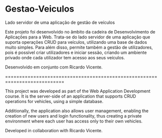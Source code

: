 # Gestao-Veiculos
Lado servidor de uma aplicação de gestão de veículos


Este projeto foi desenvolvido no âmbito da cadeira de Desenvolvimento de Aplicações para a Web. Trata-se do lado servidor de uma aplicação que suporta operações CRUD para veículos, utilizando uma base de dados muito simples.
Para além disso, permite também a gestão de utilizadores, pois é possível criar utilizadores e iniciar sessão, criando um ambiente privado onde cada utilizador tem acesso aos seus veículos.

Desenvolvido em conjunto com Ricardo Vicente.

=========================================================================== 

This project was developed as part of the Web Application Development course. It is the server-side of an application that supports CRUD operations for vehicles, using a simple database.

Additionally, the application also allows user management, enabling the creation of new users and login functionality, thus creating a private environment where each user has access only to their own vehicles.

Developed in collaboration with Ricardo Vicente.


